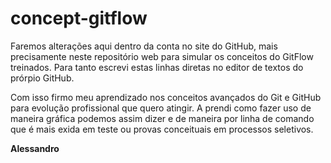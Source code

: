 # concept-gitflow

Faremos alterações aqui dentro da conta no site do GitHub, mais precisamente neste repositório web para simular os conceitos do GitFlow treinados.
Para tanto escrevi estas linhas diretas no editor de textos do prórpio GitHub.

Com isso firmo meu aprendizado nos conceitos avançados do Git e GitHub para evolução profissional que quero atingir.
A prendi como fazer uso de maneira gráfica podemos assim dizer e de maneira por linha de comando que é mais exida em teste ou provas conceituais em processos seletivos.

**Alessandro**
